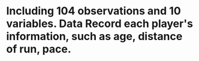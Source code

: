 # Including 104 observations and 10 variables. Data Record each player's information, such as age, distance of run, pace.
